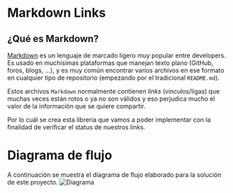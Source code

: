 # Markdown Links

## ¿Qué es Markdown?

[Markdown](https://es.wikipedia.org/wiki/Markdown) es un lenguaje de marcado
ligero muy popular entre developers. Es usado en muchísimas plataformas que
manejan texto plano (GitHub, foros, blogs, ...), y es muy común
encontrar varios archivos en ese formato en cualquier tipo de repositorio
(empezando por el tradicional `README.md`).

Estos archivos `Markdown` normalmente contienen _links_ (vínculos/ligas) que
muchas veces están rotos o ya no son válidos y eso perjudica mucho el valor de
la información que se quiere compartir.

Por lo cuál se crea esta librería que vamos a poder implementar con la finalidad de verificar
el status de nuestros links.

# Diagrama de flujo

A continuación se muestra el diagrama de flujo elaborado para la solución de este proyecto.
![Diagrama](https://i.ibb.co/w6YRPpy/My-Diagrama.jpg)